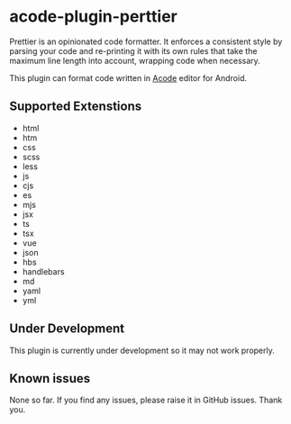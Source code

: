 # acode-plugin-perttier

Prettier is an opinionated code formatter. It enforces a consistent style by parsing your code and re-printing it with its own rules that take the maximum line length into account, wrapping code when necessary.

This plugin can format code written in [Acode](https://acode.foxdebug.com) editor for Android.

## Supported Extenstions
 - html
 - htm
 - css
 - scss
 - less
 - js
 - cjs
 - es
 - mjs
 - jsx
 - ts
 - tsx
 - vue
 - json
 - hbs
 - handlebars
 - md
 - yaml
 - yml

## Under Development

This plugin is currently under development so it may not work properly.

## Known issues

None so far. If you find any issues, please raise it in GitHub issues. Thank you.
